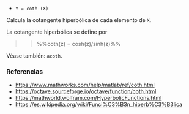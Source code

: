 - `Y = coth (X)`

Calcula la cotangente hiperbólica de cada elemento de `X`.

La cotangente hiperbólica se define por

> > %%coth(z) = cosh(z)/sinh(z)%%

Véase también: `acoth`.

### Referencias

- https://www.mathworks.com/help/matlab/ref/coth.html
- https://octave.sourceforge.io/octave/function/coth.html
- https://mathworld.wolfram.com/HyperbolicFunctions.html
- https://es.wikipedia.org/wiki/Funci%C3%B3n_hiperb%C3%B3lica
